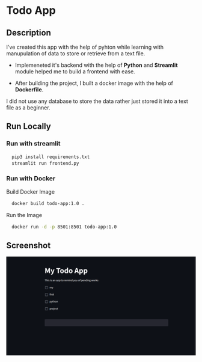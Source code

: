 
# Todo App



## Description
I've created this app with the help of pyhton while learning with manupulation of data to store or retrieve from a text file. 

- Implemeneted it's backend with the help of **Python** and **Streamlit** module helped me to build a frontend with ease.

- After building the project, I built a docker image with the help of **Dockerfile**.

I did not use any database to store the data rather just stored it into a text file as a beginner.
## Run Locally

### Run with streamlit

```bash
  pip3 install requirements.txt
  streamlit run frontend.py
```
    
### Run with Docker

Build Docker Image

```bash
  docker build todo-app:1.0 .
```
Run the Image
```bash
  docker run -d -p 8501:8501 todo-app:1.0
```

## Screenshot
![alt text](https://github.com/AkramExp/python-todo-app/blob/main/Screenshot.png?raw=true)
